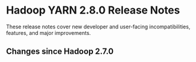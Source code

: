 # Hadoop YARN 2.8.0 Release Notes

These release notes cover new developer and user-facing incompatibilities, features, and major improvements.

## Changes since Hadoop 2.7.0



